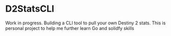 # D2StatsCLI

Work in progress. Building a CLI tool to pull your own Destiny 2 stats.
This is personal project to help me further learn Go and solidfy skills
